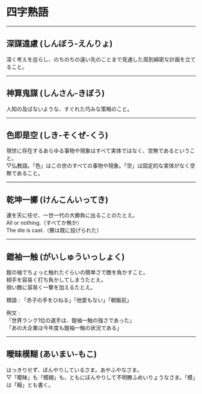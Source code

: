 # 四字熟語

---

## 深謀遠慮 (しんぼう-えんりょ)  

深く考えを巡らし、のちのちの遠い先のことまで見通した周到綿密な計画を立てること。  

---

## 神算鬼謀 (しんさん-きぼう)  

人知の及ばないような、すぐれた巧みな策略のこと。  

---

## 色即是空 (しき-そくぜ-くう)  

現世に存在するあらゆる事物や現象はすべて実体ではなく、空無であるということ。  
▽仏教語。「色」はこの世のすべての事物や現象。「空」は固定的な実体がなく空無であること。  

---

## 乾坤一擲 (けんこんいってき)  

運を天に任せ、一世一代の大勝負に出ることのたとえ。  
All or nothing.（すべてか無か）  
The die is cast.（賽は既に投げられた）  

---

## 鎧袖一触 (がいしゅういっしょく)

鎧の袖でちょっと触れたぐらいの簡単さで敵を負かすこと。  
相手を容易く打ち負かしてしまうたとえ。  
弱い敵に容易く一撃を加えるたとえ。  

類語 : 「赤子の手をひねる」「他愛もない」「朝飯前」  

例文 :  
「世界ランク1位の選手は、鎧袖一触の強さであった」  
「あの大企業は今年度も鎧袖一触の状況である」  

---

## 曖昧模糊 (あいまい-もこ)

はっきりせず、ぼんやりしているさま。あやふやなさま。  
▽「曖昧」も「模糊」も、ともにぼんやりして不明瞭ふめいりょうなさま。「模」は「糢」とも書く。  
